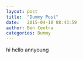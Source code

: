 ```yaml
---
layout: post
title:  "Dummy Post"
date:   2015-04-18 08:43:59
author: Ben Centra
categories: Dummy
---
```



hi hello annyoung 
